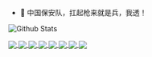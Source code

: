 - 💬 中国保安队，扛起枪来就是兵，我透！

![Github Stats](https://github-readme-stats.vercel.app/api?username=r00tSe7en&show_icons=true&hide=contribs,prs&cache_seconds=86400&theme=dracula)

<a href="https://github.com/r00tSe7en/get_AV">
  <img align="center" src="https://github-readme-stats.vercel.app/api/pin/?username=r00tSe7en&theme=dracula&repo=get_AV" />
</a>

<a href="https://github.com/r00tSe7en/GoogleHackingTool">
  <img align="center" src="https://github-readme-stats.vercel.app/api/pin/?username=r00tSe7en&theme=dracula&repo=GoogleHackingTool" />
</a>

<a href="https://github.com/r00tSe7en/Fake-flash.cn">
  <img align="center" src="https://github-readme-stats.vercel.app/api/pin/?username=r00tSe7en&theme=dracula&repo=Fake-flash.cn" />
</a>

<a href="https://github.com/r00tSe7en/Flash-Pop">
  <img align="center" src="https://github-readme-stats.vercel.app/api/pin/?username=r00tSe7en&theme=dracula&repo=Flash-Pop" />
</a>

<a href="https://github.com/r00tSe7en/Mail-Probe">
  <img align="center" src="https://github-readme-stats.vercel.app/api/pin/?username=r00tSe7en&theme=dracula&repo=Mail-Probe" />
</a>

<a href="https://github.com/r00tSe7en/phpMyAdminBruter">
  <img align="center" src="https://github-readme-stats.vercel.app/api/pin/?username=r00tSe7en&theme=dracula&repo=phpMyAdminBruter" />
</a>

<a href="https://github.com/r00tSe7en/PWDfuzzer">
  <img align="center" src="https://github-readme-stats.vercel.app/api/pin/?username=r00tSe7en&theme=dracula&repo=PWDfuzzer" />
</a>

<a href="https://github.com/r00tSe7en/ShellBruter">
  <img align="center" src="https://github-readme-stats.vercel.app/api/pin/?username=r00tSe7en&theme=dracula&repo=ShellBruter" />
</a>

<!--
**r00tSe7en/r00tSe7en** is a ✨ _special_ ✨ repository because its `README.md` (this file) appears on your GitHub profile.

Here are some ideas to get you started:

- 🔭 I’m currently working on ...
- 🌱 I’m currently learning ...
- 👯 I’m looking to collaborate on ...
- 🤔 I’m looking for help with ...
- 💬 Ask me about ...
- 📫 How to reach me: ...
- 😄 Pronouns: ...
- ⚡ Fun fact: ...
-->
